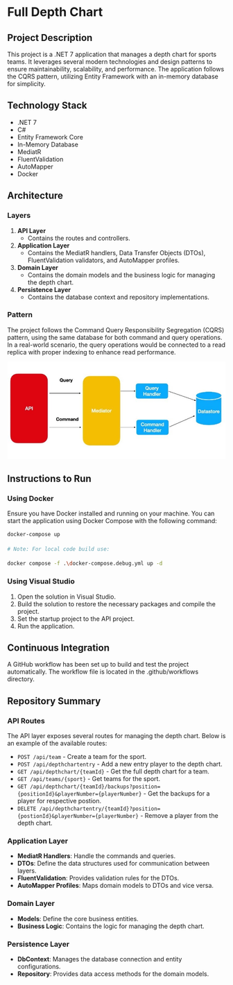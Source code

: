 # Full Depth Chart

## Project Description

This project is a .NET 7 application that manages a depth chart for sports teams. It leverages several modern technologies and design patterns to ensure maintainability, scalability, and performance. The application follows the CQRS pattern, utilizing Entity Framework with an in-memory database for simplicity.

## Technology Stack

- .NET 7
- C#
- Entity Framework Core
- In-Memory Database
- MediatR
- FluentValidation
- AutoMapper
- Docker

## Architecture

### Layers

1. **API Layer**
    - Contains the routes and controllers.
2. **Application Layer**
    - Contains the MediatR handlers, Data Transfer Objects (DTOs), FluentValidation validators, and AutoMapper profiles.
3. **Domain Layer**
    - Contains the domain models and the business logic for managing the depth chart.
4. **Persistence Layer**
    - Contains the database context and repository implementations.

### Pattern

The project follows the Command Query Responsibility Segregation (CQRS) pattern, using the same database for both command and query operations. In a real-world scenario, the query operations would be connected to a read replica with proper indexing to enhance read performance.

![CQRS Pattern](pattern.jpg)

## Instructions to Run

### Using Docker

   Ensure you have Docker installed and running on your machine. You can start the application using Docker Compose with the following command:

   ```bash
   docker-compose up

   # Note: For local code build use:

   docker compose -f .\docker-compose.debug.yml up -d
   ```
### Using Visual Studio
1. Open the solution in Visual Studio.
2. Build the solution to restore the necessary packages and compile the project.
3. Set the startup project to the API project.
4. Run the application.

## Continuous Integration

A GitHub workflow has been set up to build and test the project automatically. The workflow file is located in the .github/workflows directory.

## Repository Summary

### API Routes

The API layer exposes several routes for managing the depth chart. Below is an example of the available routes:

- `POST /api/team` - Create a team for the sport.
- `POST /api/depthchartentry` - Add a new entry player to the depth chart.
- `GET /api/depthchart/{teamId}` - Get the full depth chart for a team.
- `GET /api/teams/{sport}` - Get teams for the sport.
- `GET /api/depthchart/{teamId}/backups?position={positionId}&playerNumber={playerNumber}` - Get the backups for a player for respective postion.
- `DELETE /api/depthchartentry/{teamId}?position={postionId}&playerNumber={playerNumber}` - Remove a player from the depth chart.

### Application Layer

- **MediatR Handlers**: Handle the commands and queries.
- **DTOs**: Define the data structures used for communication between layers.
- **FluentValidation**: Provides validation rules for the DTOs.
- **AutoMapper Profiles**: Maps domain models to DTOs and vice versa.

### Domain Layer

- **Models**: Define the core business entities.
- **Business Logic**: Contains the logic for managing the depth chart.

### Persistence Layer

- **DbContext**: Manages the database connection and entity configurations.
- **Repository**: Provides data access methods for the domain models.